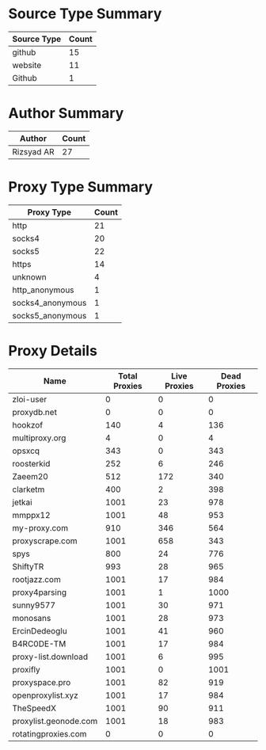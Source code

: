 # Source Type Summary

| Source Type | Count |
|-------------|-------|
| github | 15 |
| website | 11 |
| Github | 1 |


# Author Summary

| Author | Count |
|--------|-------|
| Rizsyad AR | 27 |


# Proxy Type Summary

| Proxy Type | Count |
|------------|-------|
| http | 21 |
| socks4 | 20 |
| socks5 | 22 |
| https | 14 |
| unknown | 4 |
| http_anonymous | 1 |
| socks4_anonymous | 1 |
| socks5_anonymous | 1 |


# Proxy Details

| Name | Total Proxies | Live Proxies | Dead Proxies |
|------|---------------|--------------|---------------|
| zloi-user | 0 | 0 | 0 |
| proxydb.net | 0 | 0 | 0 |
| hookzof | 140 | 4 | 136 |
| multiproxy.org | 4 | 0 | 4 |
| opsxcq | 343 | 0 | 343 |
| roosterkid | 252 | 6 | 246 |
| Zaeem20 | 512 | 172 | 340 |
| clarketm | 400 | 2 | 398 |
| jetkai | 1001 | 23 | 978 |
| mmppx12 | 1001 | 48 | 953 |
| my-proxy.com | 910 | 346 | 564 |
| proxyscrape.com | 1001 | 658 | 343 |
| spys | 800 | 24 | 776 |
| ShiftyTR | 993 | 28 | 965 |
| rootjazz.com | 1001 | 17 | 984 |
| proxy4parsing | 1001 | 1 | 1000 |
| sunny9577 | 1001 | 30 | 971 |
| monosans | 1001 | 28 | 973 |
| ErcinDedeoglu | 1001 | 41 | 960 |
| B4RC0DE-TM | 1001 | 17 | 984 |
| proxy-list.download | 1001 | 6 | 995 |
| proxifly | 1001 | 0 | 1001 |
| proxyspace.pro | 1001 | 82 | 919 |
| openproxylist.xyz | 1001 | 17 | 984 |
| TheSpeedX | 1001 | 90 | 911 |
| proxylist.geonode.com | 1001 | 18 | 983 |
| rotatingproxies.com | 0 | 0 | 0 |
